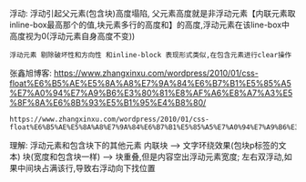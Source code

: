 浮动:
    浮动引起父元素(包含块)高度塌陷,
    父元素高度就是非浮动元素【内联元素取inline-box最高那个的值,块元素多行的高度和】的高度,浮动元素在该line-box中高度视为0(浮动元素自身高度不变))

    浮动元素 剔除破坏性和方向性 和inline-block 表现形式类似,在包含元素进行clear操作

张鑫旭博客:
    https://www.zhangxinxu.com/wordpress/2010/01/css-float%E6%B5%AE%E5%8A%A8%E7%9A%84%E6%B7%B1%E5%85%A5%E7%A0%94%E7%A9%B6%E3%80%81%E8%AF%A6%E8%A7%A3%E5%8F%8A%E6%8B%93%E5%B1%95%E4%B8%80/

    https://www.zhangxinxu.com/wordpress/2010/01/css-float%E6%B5%AE%E5%8A%A8%E7%9A%84%E6%B7%B1%E5%85%A5%E7%A0%94%E7%A9%B6%E3%80%81%E8%AF%A6%E8%A7%A3%E5%8F%8A%E6%8B%93%E5%B1%95%E4%BA%8C/

理解:
    浮动元素和包含块下的其他元素
        内联块 --> 文字环绕效果(包块p标签的文本)
        块(宽度和包含块一样)     --> 块重叠,但是内容空出浮动元素宽度;
                   左右双浮动,如果中间块占满该行,导致右浮动向下找位置
